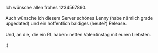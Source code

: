 <html><body><p>Ich wünsche allen frohes 1234567890.<br>
<br>
Auch wünsche ich diesem Server schönes Lenny (habe nämlich grade upgedated) und ein hoffentlich baldiges (heute?) Release.<br>
<br>
Und, an die, die ein RL haben: netten Valentinstag mit euren Liebsten.<br>
<br>
;)</p></body></html>